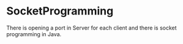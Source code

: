 # SocketProgramming
There is opening a port in Server for each client and there is socket programming in Java.

